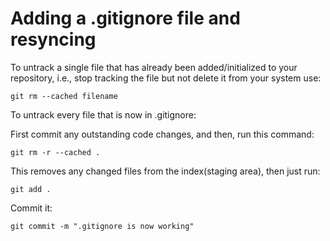 # Adding a .gitignore file and resyncing

To untrack a single file that has already been added/initialized to your repository, i.e., stop tracking the file but not delete it from your system use: 

`git rm --cached filename`

To untrack every file that is now in .gitignore:

First commit any outstanding code changes, and then, run this command:

`git rm -r --cached .`

This removes any changed files from the index(staging area), then just run:

`git add .`

Commit it:

`git commit -m ".gitignore is now working"`
